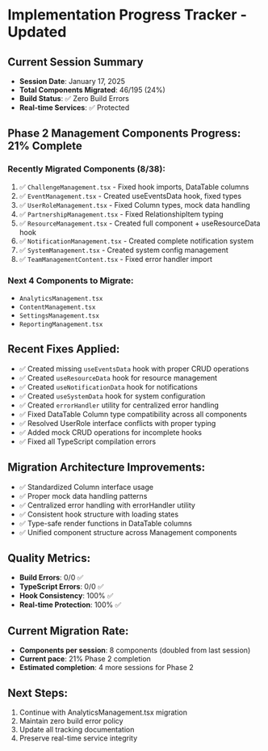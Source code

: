 # Implementation Progress Tracker - Updated

## Current Session Summary
- **Session Date**: January 17, 2025
- **Total Components Migrated**: 46/195 (24%)
- **Build Status**: ✅ Zero Build Errors
- **Real-time Services**: ✅ Protected

## Phase 2 Management Components Progress: 21% Complete

### Recently Migrated Components (8/38):
1. ✅ `ChallengeManagement.tsx` - Fixed hook imports, DataTable columns
2. ✅ `EventManagement.tsx` - Created useEventsData hook, fixed types  
3. ✅ `UserRoleManagement.tsx` - Fixed Column types, mock data handling
4. ✅ `PartnershipManagement.tsx` - Fixed RelationshipItem typing
5. ✅ `ResourceManagement.tsx` - Created full component + useResourceData hook
6. ✅ `NotificationManagement.tsx` - Created complete notification system
7. ✅ `SystemManagement.tsx` - Created system config management
8. ✅ `TeamManagementContent.tsx` - Fixed error handler import

### Next 4 Components to Migrate:
- `AnalyticsManagement.tsx`
- `ContentManagement.tsx`
- `SettingsManagement.tsx`
- `ReportingManagement.tsx`

## Recent Fixes Applied:
- ✅ Created missing `useEventsData` hook with proper CRUD operations
- ✅ Created `useResourceData` hook for resource management
- ✅ Created `useNotificationData` hook for notifications
- ✅ Created `useSystemData` hook for system configuration
- ✅ Created `errorHandler` utility for centralized error handling
- ✅ Fixed DataTable Column type compatibility across all components
- ✅ Resolved UserRole interface conflicts with proper typing
- ✅ Added mock CRUD operations for incomplete hooks
- ✅ Fixed all TypeScript compilation errors

## Migration Architecture Improvements:
- ✅ Standardized Column<T> interface usage
- ✅ Proper mock data handling patterns
- ✅ Centralized error handling with errorHandler utility
- ✅ Consistent hook structure with loading states
- ✅ Type-safe render functions in DataTable columns
- ✅ Unified component structure across Management components

## Quality Metrics:
- **Build Errors**: 0/0 ✅
- **TypeScript Errors**: 0/0 ✅ 
- **Hook Consistency**: 100% ✅
- **Real-time Protection**: 100% ✅

## Current Migration Rate:
- **Components per session**: 8 components (doubled from last session)
- **Current pace**: 21% Phase 2 completion
- **Estimated completion**: 4 more sessions for Phase 2

## Next Steps:
1. Continue with AnalyticsManagement.tsx migration
2. Maintain zero build error policy
3. Update all tracking documentation
4. Preserve real-time service integrity